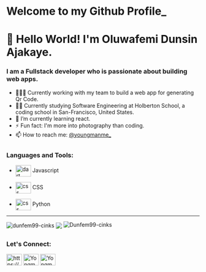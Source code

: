 # Welcome to my Github Profile_

# 👋 Hello World! I'm Oluwafemi Dunsin Ajakaye.
### I am a Fullstack developer who is passionate about building web apps.

- 👨🏽‍💻 Currently working with my team to build a web app for generating Qr Code.
- 👨‍🎓 Currently studying Software Engineering at Holberton School, a coding school in San-Francisco, United States.
- 🌱 I’m currently learning react.
- ⚡ Fun fact: I'm more into photography than coding.
- 📫 How to reach me: [@youngmanme_](https://instagram.com/youngmanme_)

## <h3 align="left">Languages and Tools:</h3>
* <img align="center" src="https://cdn.jsdelivr.net/npm/simple-icons@3.0.1/icons/javascript.svg"  alt="dart" width="40" height="30"/> Javascript

* <img align="center" src="https://cdn.jsdelivr.net/npm/simple-icons@3.0.1/icons/css3.svg" alt="css" width="40" height="30"/> CSS
* <img align="center" src="https://cdn.jsdelivr.net/npm/simple-icons@3.0.1/icons/python.svg" alt="css" width="40" height="30"/> Python
-------------------------------------------------------------------------------------------------------

<img align="center" src="https://github-readme-stats.vercel.app/api/top-langs?username=Dunfem99" alt="dunfem99-cinks" />
<img align="center" src="https://github-readme-streak-stats.herokuapp.com?user=Dunfem99&theme=dark" />
<img src="https://komarev.com/ghpvc/?username=Dunfem99-cinks&label=Profile%20views&color=0e75b6&style=flat" alt="Dunfem99-cinks" /> </p> <p align="right">

## <h3 align="left">Let's Connect:</h3>
<p align="left">
<a href="https://www.linkedin.com/in/oluwafemi-ajakaye/" target="blank"><img align="center" src="https://cdn.jsdelivr.net/npm/simple-icons@3.0.1/icons/linkedin.svg" alt="https://www.linkedin.com/oluwafemi-ajakaye/" height="30" width="40" /></a>
<a href="https://twitter.com/youngManme_" target="blank"><img align="center" src="https://cdn.jsdelivr.net/npm/simple-icons@3.0.1/icons/twitter.svg" alt="Yongmanme" height="30" width="40" /></a> 
 <a href="https://instagram.com/youngmanme_" target="blank"><img align="center" src="https://cdn.jsdelivr.net/npm/simple-icons@3.0.1/icons/instagram.svg" alt="Yongmanme" height="30" width="40" /></a> 
</p>
 

